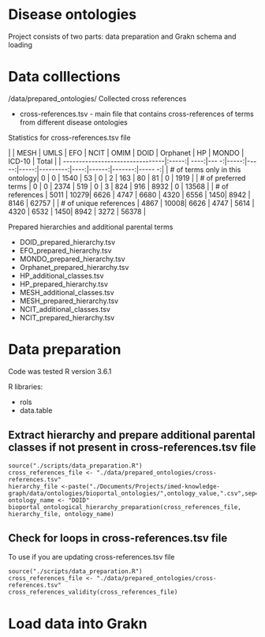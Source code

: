 # Disease ontologies 
Project consists of two parts: data preparation and Grakn schema and loading

# Data colllections

/data/prepared_ontologies/
Collected cross references
* cross-references.tsv - main file that contains cross-references of terms from different disease ontologies

Statistics for cross-references.tsv file

|                                 | MESH  | UMLS | EFO  | NCIT | OMIM | DOID | Orphanet | HP  | MONDO | ICD-10 | Total  |
| --------------------------------|:-----:| ----:|--- -:|-----:|-----:|-----:|---------:|----:|------:|-------:|----- -:|
| # of terms only in this ontology| 0     | 0    | 1540 | 53   | 0    | 2    | 163      | 80  | 81    | 0      | 1919   |
| # of preferred terms            | 0     | 0    | 2374 | 519  | 0    | 3    | 824      | 916 | 8932  | 0      | 13568  |
| # of references                 | 5011  | 10279| 6626 | 4747 | 6680 | 4320 | 6556     | 1450| 8942  | 8146   | 62757  |
| # of unique references          | 4867  | 10008| 6626 | 4747 | 5614 | 4320 | 6532     | 1450| 8942  | 3272   | 56378  |

Prepared hierarchies and additional parental terms
* DOID_prepared_hierarchy.tsv
* EFO_prepared_hierarchy.tsv
* MONDO_prepared_hierarchy.tsv
* Orphanet_prepared_hierarchy.tsv
* HP_additional_classes.tsv
* HP_prepared_hierarchy.tsv
* MESH_additional_classes.tsv
* MESH_prepared_hierarchy.tsv
* NCIT_additional_classes.tsv
* NCIT_prepared_hierarchy.tsv

# Data preparation

Code was tested R version 3.6.1

R libraries:
* rols
* data.table

## Extract hierarchy and prepare additional parental classes if not present in cross-references.tsv file
```
source("./scripts/data_preparation.R")
cross_references_file <- "./data/prepared_ontologies/cross-references.tsv"
hierarchy_file <-paste("./Documents/Projects/imed-knowledge-graph/data/ontologies/bioportal_ontologies/",ontology_value,".csv",sep="")
ontology_name <- "DOID"
bioportal_ontological_hierarchy_preparation(cross_references_file, hierarchy_file, ontology_name)
```
## Check for loops in cross-references.tsv file
To use if you are updating cross-references.tsv file

```
source("./scripts/data_preparation.R")
cross_references_file <- "./data/prepared_ontologies/cross-references.tsv"
cross_references_validity(cross_references_file)
```


# Load data into Grakn

